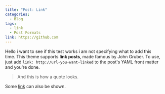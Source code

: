 ```yaml
---
title: "Post: Link"
categories:
  - Blog
tags:
  - link
  - Post Formats
link: https://github.com
---
```

Hello i want to see if this test works i am not specifying what to add this time.
This theme supports **link posts**, made famous by John Gruber. To use, just add `link: http://url-you-want-linked` to the post's YAML front matter and you're done.

> And this is how a quote looks.

Some [link](#) can also be shown.